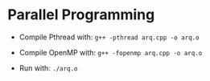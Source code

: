 # Parallel Programming

- Compile Pthread with: `g++ -pthread arq.cpp -o arq.o`

- Compile OpenMP with: `g++ -fopenmp arq.cpp -o arq.o`

- Run with: `./arq.o`
